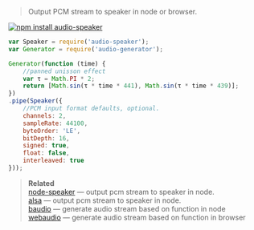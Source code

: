 > Output PCM stream to speaker in node or browser.

[![npm install audio-speaker](https://nodei.co/npm/audio-speaker.png?mini=true)](https://npmjs.org/package/audio-speaker/)

```js
var Speaker = require('audio-speaker');
var Generator = require('audio-generator');

Generator(function (time) {
	//panned unisson effect
	var τ = Math.PI * 2;
	return [Math.sin(τ * time * 441), Math.sin(τ * time * 439)];
})
.pipe(Speaker({
	//PCM input format defaults, optional.
	channels: 2,
	sampleRate: 44100,
	byteOrder: 'LE',
	bitDepth: 16,
	signed: true,
	float: false,
	interleaved: true
}));
```

> **Related**<br/>
> [node-speaker](http://npmjs.org/package/speaker) — output pcm stream to speaker in node.<br/>
> [alsa](http://npmjs.org/package/alsa) — output pcm stream to speaker in node.<br/>
> [baudio](http://npmjs.org/package/baudio) — generate audio stream based on function in node<br/>
> [webaudio](http://npmjs.org/package/webaudio) — generate audio stream based on function in browser